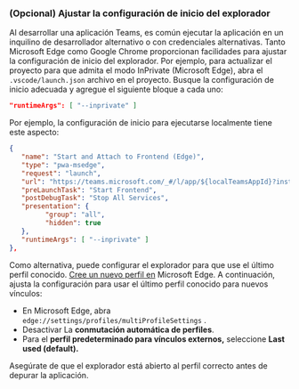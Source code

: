 ### <a name="optional-adjust-your-browser-launch-settings"></a>(Opcional) Ajustar la configuración de inicio del explorador

Al desarrollar una aplicación Teams, es común ejecutar la aplicación en un inquilino de desarrollador alternativo o con credenciales alternativas.  Tanto Microsoft Edge como Google Chrome proporcionan facilidades para ajustar la configuración de inicio del explorador.  Por ejemplo, para actualizar el proyecto para que admita el modo InPrivate (Microsoft Edge), abra el `.vscode/launch.json` archivo en el proyecto.  Busque la configuración de inicio adecuada y agregue el siguiente bloque a cada uno:

``` json
"runtimeArgs": [ "--inprivate" ]
```

Por ejemplo, la configuración de inicio para ejecutarse localmente tiene este aspecto:

``` json
{
   "name": "Start and Attach to Frontend (Edge)",
   "type": "pwa-msedge",
   "request": "launch",
   "url": "https://teams.microsoft.com/_#/l/app/${localTeamsAppId}?installAppPackage=true",
   "preLaunchTask": "Start Frontend",
   "postDebugTask": "Stop All Services",
   "presentation": {
         "group": "all",
         "hidden": true
   },
   "runtimeArgs": [ "--inprivate" ]
},
```

Como alternativa, puede configurar el explorador para que use el último perfil conocido. [Cree un nuevo perfil en](https://support.microsoft.com/topic/sign-in-and-create-multiple-profiles-in-microsoft-edge-df94e622-2061-49ae-ad1d-6f0e43ce6435) Microsoft Edge.  A continuación, ajusta la configuración para usar el último perfil conocido para nuevos vínculos:

- En Microsoft Edge, abra `edge://settings/profiles/multiProfileSettings` .
- Desactivar La **conmutación automática de perfiles**.
- Para el **perfil predeterminado para vínculos externos,** seleccione **Last used (default).**

Asegúrate de que el explorador está abierto al perfil correcto antes de depurar la aplicación.
